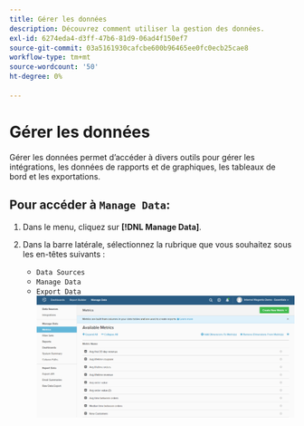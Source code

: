 ```yaml
---
title: Gérer les données
description: Découvrez comment utiliser la gestion des données.
exl-id: 6274eda4-d3ff-47b6-81d9-06ad4f150ef7
source-git-commit: 03a5161930cafcbe600b96465ee0fc0ecb25cae8
workflow-type: tm+mt
source-wordcount: '50'
ht-degree: 0%

---
```


# Gérer les données

Gérer les données permet d’accéder à divers outils pour gérer les intégrations, les données de rapports et de graphiques, les tableaux de bord et les exportations.

## Pour accéder à `Manage Data`:

1. Dans le menu, cliquez sur **[!DNL Manage Data]**.

1. Dans la barre latérale, sélectionnez la rubrique que vous souhaitez sous les en-têtes suivants :

   * `Data Sources`
   * `Manage Data`
   * `Export Data`
   ![Gérer les données](../../assets/magento-bi-manage-data.png)<!--{: .zoom}-->
